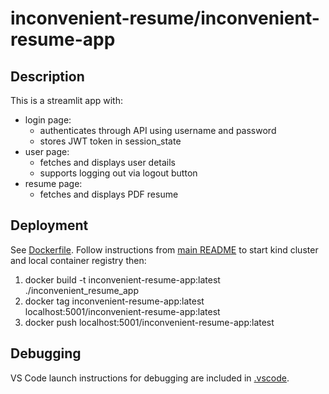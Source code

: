 # inconvenient-resume/inconvenient-resume-app

## Description
This is a streamlit app with:
* login page:
    * authenticates through API using username and password
    * stores JWT token in session_state
* user page:
    * fetches and displays user details
    * supports logging out via logout button
* resume page:
    * fetches and displays PDF resume

## Deployment
See [Dockerfile](./Dockerfile).
Follow instructions from [main README](../README.md) to start kind cluster and local container registry then:
1. docker build -t inconvenient-resume-app:latest ./inconvenient_resume_app
2. docker tag inconvenient-resume-app:latest localhost:5001/inconvenient-resume-app:latest
3. docker push localhost:5001/inconvenient-resume-app:latest

## Debugging
VS Code launch instructions for debugging are included in [.vscode](./.vscode).
